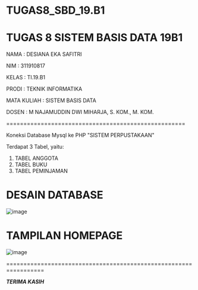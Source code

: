 # TUGAS8_SBD_19.B1
TUGAS 8 SISTEM BASIS DATA 19B1
================================

NAMA  : DESIANA EKA SAFITRI

NIM   : 311910817

KELAS : TI.19.B1

PRODI : TEKNIK INFORMATIKA

MATA KULIAH   : SISTEM BASIS DATA

DOSEN : M NAJAMUDDIN DWI MIHARJA, S. KOM., M. KOM.

====================================================

Koneksi Database Mysql ke PHP "SISTEM PERPUSTAKAAN"

Terdapat 3 Tabel, yaitu:

1. TABEL ANGGOTA
2. TABEL BUKU
3. TABEL PEMINJAMAN

# DESAIN DATABASE #

![image](https://user-images.githubusercontent.com/81596251/124377883-9a9d9f80-dcd8-11eb-989e-8e683f1a3e6c.png)

# TAMPILAN HOMEPAGE #

![image](https://user-images.githubusercontent.com/81596251/124377921-d9335a00-dcd8-11eb-8b83-a6f14e0c145c.png)

=================================================================

*__TERIMA KASIH__*
